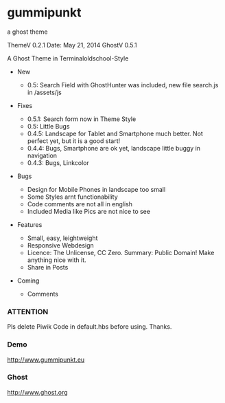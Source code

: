 gummipunkt
==========

a ghost theme

ThemeV 0.2.1
Date: May 21, 2014
GhostV 0.5.1

A Ghost Theme in Terminaloldschool-Style

* New
    * 0.5: Search Field with GhostHunter was included, new file search.js in /assets/js

* Fixes
    * 0.5.1: Search form now in Theme Style
    * 0.5: Little Bugs
    * 0.4.5: Landscape for Tablet and Smartphone much better. Not perfect yet, but it is a good start!
    * 0.4.4: Bugs, Smartphone are ok yet, landscape little buggy in navigation
    * 0.4.3: Bugs, Linkcolor

* Bugs
    * Design for Mobile Phones in landscape too small
    * Some Styles arnt functionability
    * Code comments are not all in english
    * Included Media like Pics are not nice to see

* Features
    * Small, easy, leightweight
    * Responsive Webdesign
    * Licence: The Unlicense, CC Zero. Summary: Public Domain! Make anything nice with it.
    * Share in Posts

* Coming
    * Comments


### ATTENTION
Pls delete Piwik Code in default.hbs before using. Thanks.

### Demo
http://www.gummipunkt.eu

### Ghost
http://www.ghost.org